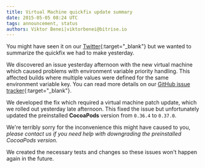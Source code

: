 ```yaml
---
title: Virtual Machine quickfix update summary
date: 2015-05-05 08:24 UTC
tags: announcement, status
authors: Viktor Benei|viktorbenei@bitrise.io
---
```


You might have seen it on our [Twitter](https://twitter.com/bitrise){:target="_blank"}
but we wanted to summarize the quickfix we had to make yesterday.

We discovered an issue yesterday afternoon with the new virtual machine
which caused problems with environment variable priority handling.
This affected builds where multiple values were defined for the same
environment variable key. You can read more details
on our [GitHub issue tracker](https://github.com/bitrise-io/bitrise.io/issues/6){:target="_blank"}.

We developed the fix which required a virtual machine
patch update, which we rolled out yesterday late afternoon.
This fixed the issue but unfortunately updated the preinstalled
**CocoaPods** version from `0.36.4` to `0.37.0`.

We're terribly sorry for the inconvenience this might have caused to you,
*please contact us if you need help with downgrading the preinstalled
CocoaPods version*.

We created the necessary tests and changes so these issues won't happen again in
the future.
